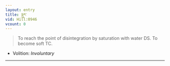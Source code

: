 ```yaml
---
layout: entry
title: ལྡུར་
vid: Hill:0946
vcount: 0
---
```

> To reach the point of disintegration by saturation with water DS\. To become soft TC\.

* Volition: _Involuntary_

---

